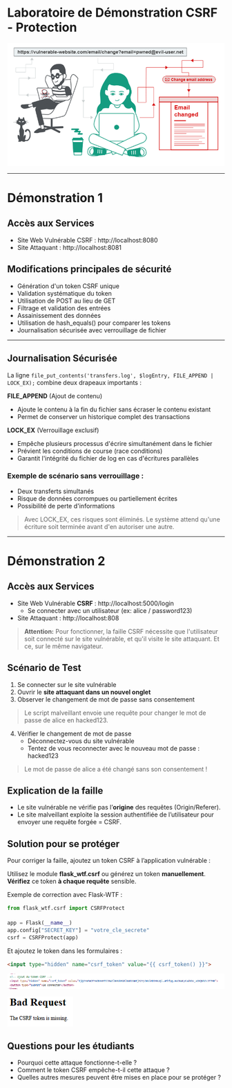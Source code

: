 # Laboratoire de Démonstration CSRF - Protection

![](readme_docs/859089c8.png)


---

# Démonstration 1

## Accès aux Services

- Site Web Vulnérable CSRF : http://localhost:8080
- Site Attaquant : http://localhost:8081

## Modifications principales de sécurité

- Génération d'un token CSRF unique
- Validation systématique du token
- Utilisation de POST au lieu de GET
- Filtrage et validation des entrées
- Assainissement des données
- Utilisation de hash_equals() pour comparer les tokens
- Journalisation sécurisée avec verrouillage de fichier

---

## Journalisation Sécurisée

La ligne `file_put_contents('transfers.log', $logEntry, FILE_APPEND | LOCK_EX);` combine deux drapeaux importants :

**FILE_APPEND** (Ajout de contenu)

- Ajoute le contenu à la fin du fichier sans écraser le contenu existant
- Permet de conserver un historique complet des transactions

**LOCK_EX** (Verrouillage exclusif)

- Empêche plusieurs processus d'écrire simultanément dans le fichier
- Prévient les conditions de course (race conditions)
- Garantit l'intégrité du fichier de log en cas d'écritures parallèles

### Exemple de scénario sans verrouillage :

- Deux transferts simultanés
- Risque de données corrompues ou partiellement écrites
- Possibilité de perte d'informations

> Avec LOCK_EX, ces risques sont éliminés. Le système attend qu'une écriture soit terminée avant d'en autoriser une autre.


---

# Démonstration 2

## Accès aux Services

- Site Web Vulnérable **CSRF** : http://localhost:5000/login
    - Se connecter avec un utilisateur (ex: alice / password123)
- Site Attaquant : http://localhost:808

> **Attention:** Pour fonctionner, la faille CSRF nécessite que l'utilisateur soit connecté sur le site vulnérable, et qu'il visite le site attaquant.
> Et ce, sur le même navigateur.

## Scénario de Test

1. Se connecter sur le site vulnérable
2. Ouvrir le **site attaquant dans un nouvel onglet**
3. Observer le changement de mot de passe sans consentement
> Le script malveillant envoie une requête pour changer le mot de passe de alice en hacked123.
4. Vérifier le changement de mot de passe
    - Déconnectez-vous du site vulnérable
    - Tentez de vous reconnecter avec le nouveau mot de passe : hacked123

> Le mot de passe de alice a été changé sans son consentement !


## Explication de la faille

- Le site vulnérable ne vérifie pas l’**origine** des requêtes (Origin/Referer).
- Le site malveillant exploite la session authentifiée de l’utilisateur pour envoyer une requête forgée = CSRF.

## Solution pour se protéger

Pour corriger la faille, ajoutez un token CSRF à l’application vulnérable :

Utilisez le module **flask_wtf.csrf** ou générez un token **manuellement**.
**Vérifiez** ce token **à chaque requête** sensible.

Exemple de correction avec Flask-WTF :

```python
from flask_wtf.csrf import CSRFProtect

app = Flask(__name__)
app.config["SECRET_KEY"] = "votre_cle_secrete"
csrf = CSRFProtect(app)
```

Et ajoutez le token dans les formulaires :
```html
<input type="hidden" name="csrf_token" value="{{ csrf_token() }}">
```

![](readme_docs/3ee72090.png)

![](readme_docs/640f0261.png)

## Questions pour les étudiants

- Pourquoi cette attaque fonctionne-t-elle ?
- Comment le token CSRF empêche-t-il cette attaque ?
- Quelles autres mesures peuvent être mises en place pour se protéger ?
